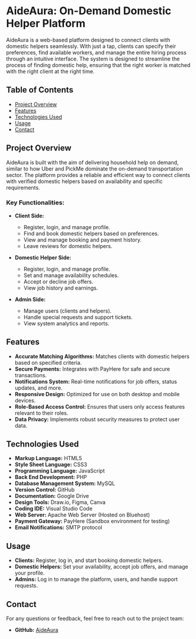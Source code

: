 # **AideAura: On-Demand Domestic Helper Platform**

AideAura is a web-based platform designed to connect clients with domestic helpers seamlessly. With just a tap, clients can specify their preferences, find available workers, and manage the entire hiring process through an intuitive interface. The system is designed to streamline the process of finding domestic help, ensuring that the right worker is matched with the right client at the right time.

## **Table of Contents**

-   [Project Overview](#project-overview)
-   [Features](#features)
-   [Technologies Used](#technologies-used)
-   [Usage](#usage)
-   [Contact](#contact)

## **Project Overview**

AideAura is built with the aim of delivering household help on demand, similar to how Uber and PickMe dominate the on-demand transportation sector. The platform provides a reliable and efficient way to connect clients with verified domestic helpers based on availability and specific requirements.

### **Key Functionalities:**

-   **Client Side:**

    -   Register, login, and manage profile.
    -   Find and book domestic helpers based on preferences.
    -   View and manage booking and payment history.
    -   Leave reviews for domestic helpers.

-   **Domestic Helper Side:**

    -   Register, login, and manage profile.
    -   Set and manage availability schedules.
    -   Accept or decline job offers.
    -   View job history and earnings.

-   **Admin Side:**
    -   Manage users (clients and helpers).
    -   Handle special requests and support tickets.
    -   View system analytics and reports.

## **Features**

-   **Accurate Matching Algorithms:** Matches clients with domestic helpers based on specified criteria.
-   **Secure Payments:** Integrates with PayHere for safe and secure transactions.
-   **Notifications System:** Real-time notifications for job offers, status updates, and more.
-   **Responsive Design:** Optimized for use on both desktop and mobile devices.
-   **Role-Based Access Control:** Ensures that users only access features relevant to their roles.
-   **Data Privacy:** Implements robust security measures to protect user data.

## **Technologies Used**

-   **Markup Language:** HTML5
-   **Style Sheet Language:** CSS3
-   **Programming Language:** JavaScript
-   **Back End Development:** PHP
-   **Database Management System:** MySQL
-   **Version Control:** GitHub
-   **Documentation:** Google Drive
-   **Design Tools:** Draw.io, Figma, Canva
-   **Coding IDE:** Visual Studio Code
-   **Web Server:** Apache Web Server (Hosted on Bluehost)
-   **Payment Gateway:** PayHere (Sandbox environment for testing)
-   **Email Notifications:** SMTP protocol

## **Usage**

-   **Clients:** Register, log in, and start booking domestic helpers.
-   **Domestic Helpers:** Set your availability, accept job offers, and manage your profile.
-   **Admins:** Log in to manage the platform, users, and handle support requests.

## **Contact**

For any questions or feedback, feel free to reach out to the project team:

-   **GitHub:** [AideAura](https://github.com/kaveeshanirmal/AideAura)
